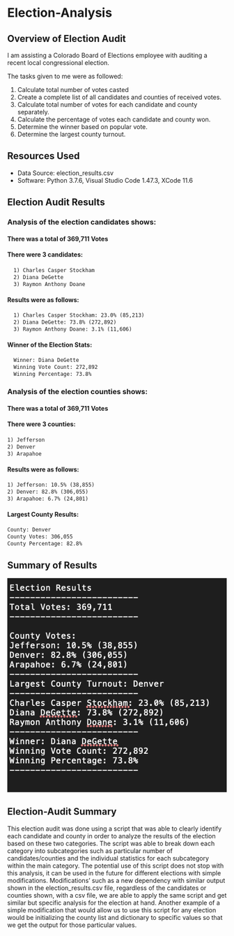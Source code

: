 # Election-Analysis
## Overview of Election Audit
I am assisting a Colorado Board of Elections employee with auditing a recent local congressional election.

The tasks given to me were as followed:
1) Calculate total number of votes casted 
2) Create a complete list of all candidates and counties of received votes.
3) Calculate total number of votes for each candidate and county separately.
4) Calculate the percentage of votes each candidate and county won.
5) Determine the winner based on popular vote.
6) Determine the largest county turnout.

## Resources Used
- Data Source: election_results.csv
- Software: Python 3.7.6, Visual Studio Code 1.47.3, XCode 11.6

## Election Audit Results
### Analysis of the election candidates shows:

  #### There was a total of 369,711 Votes
  
  #### There were 3 candidates:
  
      1) Charles Casper Stockham
      2) Diana DeGette
      3) Raymon Anthony Doane
      
  #### Results were as follows:
  
      1) Charles Casper Stockham: 23.0% (85,213)
      2) Diana DeGette: 73.8% (272,892)
      3) Raymon Anthony Doane: 3.1% (11,606)
      
  #### Winner of the Election Stats:
  
      Winner: Diana DeGette
      Winning Vote Count: 272,892
      Winning Percentage: 73.8%
      
### Analysis of the election counties shows:

#### There was a total of 369,711 Votes
  
  #### There were 3 counties:
  
    1) Jefferson
    2) Denver
    3) Arapahoe
      
  #### Results were as follows:
  
    1) Jefferson: 10.5% (38,855)
    2) Denver: 82.8% (306,055)
    3) Arapahoe: 6.7% (24,801)
      
  #### Largest County Results:
  
    County: Denver 
    County Votes: 306,055
    County Percentage: 82.8%
    
## Summary of Results

![](Analysis/election_analysis.png) 

## Election-Audit Summary

  This election audit was done using a script that was able to clearly identify each candidate and county in order to analyze the results of the election based on these two categories. The script was able to break down each category into subcategories such as particular number of candidates/counties and the individual statistics for each subcategory within the main category. The potential use of this script does not stop with this analysis, it can be used in the future for different elections with simple modifications. Modifications’ such as a new dependency with similar output shown in the election_results.csv file, regardless of the candidates or counties shown, with a csv file, we are able to apply the same script and get similar but specific analysis for the election at hand. Another example of a simple modification that would allow us to use this script for any election would be initializing the county list and dictionary to specific values so that we get the output for those particular values.


